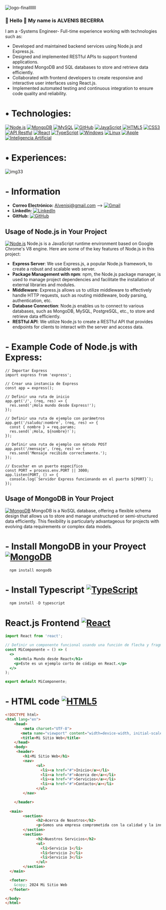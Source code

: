 ![logo-finalllllll](https://github.com/Alvenisj/Alvenisj/assets/58892711/d7ab414a-d4c8-47bc-aa3d-d00e6f9df6ac=1024x)
### **👋 Hello 👋 My name is  ALVENIS BECERRA**
   I am a -Systems Engineer- Full-time experience working with technologies such as: 
  * Developed and maintained backend services using Node.js and Express.js.
  * Designed and implemented RESTful APIs to support frontend applications.
  * Integrated MongoDB and SQL databases to store and retrieve data efficiently.
  * Collaborated with frontend developers to create responsive and interactive user interfaces using React.js.
  * Implemented automated testing and continuous integration to ensure code quality and reliability. <br/>
  
#  &bull; **Technologies:**

[![Node.js](https://img.shields.io/badge/Node.js-43853D?style=for-the-badge&logo=node.js&logoColor=white&labelColor=101010)](https://nodejs.org/)
[![MongoDB](https://img.shields.io/badge/MongoDB-47A248?style=for-the-badge&logo=mongodb&logoColor=white&labelColor=101010)](https://www.mongodb.com/)
[![MySQL](https://img.shields.io/badge/MySQL-4479A1?style=for-the-badge&logo=mysql&logoColor=white&labelColor=101010)](https://www.mysql.com/)
[![GitHub](https://img.shields.io/badge/GitHub-181717?style=for-the-badge&logo=github&logoColor=white&labelColor=101010)](https://github.com/Alvenisj)
[![JavaScript](https://img.shields.io/badge/JavaScript-F7DF1E?style=for-the-badge&logo=javascript&logoColor=black&labelColor=101010)](https://developer.mozilla.org/en-US/docs/Web/JavaScript)
[![HTML5](https://img.shields.io/badge/HTML5-E34F26?style=for-the-badge&logo=html5&logoColor=white&labelColor=101010)](https://developer.mozilla.org/en-US/docs/Web/HTML)
[![CSS3](https://img.shields.io/badge/CSS3-1572B6?style=for-the-badge&logo=css3&logoColor=white&labelColor=101010)](https://developer.mozilla.org/en-US/docs/Web/CSS)
[![API Restful](https://img.shields.io/badge/API%20Restful-2F2625?style=for-the-badge&logo=rest&logoColor=white&labelColor=101010)](https://restfulapi.net/)
[![React](https://img.shields.io/badge/React-61DAFB?style=for-the-badge&logo=react&logoColor=black&labelColor=101010)](https://reactjs.org/)
[![TypeScript](https://img.shields.io/badge/TypeScript-3178C6?style=for-the-badge&logo=typescript&logoColor=white&labelColor=101010)](https://www.typescriptlang.org/)
[![Windows](https://img.shields.io/badge/Windows-0078D6?style=for-the-badge&logo=windows&logoColor=white&labelColor=101010)](https://www.microsoft.com/en-us/windows)
[![Linux](https://img.shields.io/badge/Linux-FCC624?style=for-the-badge&logo=linux&logoColor=black&labelColor=101010)](https://www.linux.org/)
[![Apple](https://img.shields.io/badge/Apple-999999?style=for-the-badge&logo=apple&logoColor=white&labelColor=101010)](https://www.apple.com/)
[![Inteligencia Artificial](https://img.shields.io/badge/Inteligencia_Artificial-FF5733?style=for-the-badge&logo=ai&logoColor=white&labelColor=101010)](https://en.wikipedia.org/wiki/Artificial_intelligence)


#  &bull; **Experiences:**
![img33](https://github.com/Alvenisj/Alvenisj/assets/58892711/9c7f2e37-80a2-4be2-8aca-2cd214f9169f)


#  - **Information**
- **Correo Electrónico:** Alvenisj@gmail.com --> [![Gmail](https://img.shields.io/badge/Gmail-D14836?style=for-the-badge&logo=gmail&logoColor=white&labelColor=101010)](mailto:Alvenisj@gmail.com) 
- **LinkedIn:** [![LinkedIn](https://img.shields.io/badge/LinkedIn-0077B5?style=for-the-badge&logo=linkedin&logoColor=white&labelColor=101010)](https://www.linkedin.com/in/alvenis-becerra-ingenieria-sistemas)
- **GitHub:** [![GitHub](https://img.shields.io/badge/GitHub-181717?style=for-the-badge&logo=github&logoColor=white&labelColor=101010)](https://github.com/Alvenisj)

## Usage of Node.js in Your Project 
[![Node.js](https://img.shields.io/badge/Node.js-43853D?style=for-the-badge&logo=node.js&logoColor=white&labelColor=101010)](https://nodejs.org/)
Node.js is a JavaScript runtime environment based on Google Chrome's V8 engine. Here are some of the key features of Node.js in this project:
- **Express Server**: We use Express.js, a popular Node.js framework, to create a robust and scalable web server.
- **Package Management with npm**: npm, the Node.js package manager, is used to manage project dependencies and facilitate the installation of external libraries and modules.
- **Middleware**: Express.js allows us to utilize middleware to effectively handle HTTP requests, such as routing middleware, body parsing, authentication, etc.
- **Database Connection**: Node.js enables us to connect to various databases, such as MongoDB, MySQL, PostgreSQL, etc., to store and retrieve data efficiently.
- **RESTful API**: We utilize Node.js to create a RESTful API that provides endpoints for clients to interact with the server and access data.

#  - **Example Code of Node.js with Express:**
``` Node Js
// Importar Express
import express from 'express';

// Crear una instancia de Express
const app = express();

// Definir una ruta de inicio
app.get('/', (req, res) => {
  res.send('¡Hola mundo desde Express!');
});

// Definir una ruta de ejemplo con parámetros
app.get('/saludo/:nombre', (req, res) => {
  const { nombre } = req.params;
  res.send(`¡Hola, ${nombre}!`);
});

// Definir una ruta de ejemplo con método POST
app.post('/mensaje', (req, res) => {
  res.send('Mensaje recibido correctamente.');
});

// Escuchar en un puerto específico
const PORT = process.env.PORT || 3000;
app.listen(PORT, () => {
  console.log(`Servidor Express funcionando en el puerto ${PORT}`);
});

```


## Usage of MongoDB in Your Project
[![MongoDB](https://img.shields.io/badge/MongoDB-47A248?style=for-the-badge&logo=mongodb&logoColor=white&labelColor=101010)]()
MongoDB is a NoSQL database, offering a flexible schema design that allows us to store and manage unstructured or semi-structured data efficiently. This flexibility is particularly advantageous for projects with evolving data requirements or complex data models.


#  - **Install MongoDB in your Proyect** [![MongoDB](https://img.shields.io/badge/MongoDB-47A248?style=for-the-badge&logo=mongodb&logoColor=white&labelColor=101010)]()
``` mongoDB
  npm install mongodb
```

#  - **Install Typescript** [![TypeScript](https://img.shields.io/badge/TypeScript-3178C6?style=for-the-badge&logo=typescript&logoColor=white&labelColor=101010)](https://www.typescriptlang.org/)
``` Typescript
  npm install -D typescript
```
# React.js Frontend [![React](https://img.shields.io/badge/React-61DAFB?style=for-the-badge&logo=react&logoColor=black&labelColor=101010)](https://reactjs.org/)

```jsx
import React from 'react';

// Definir un componente funcional usando una función de flecha y fragmentos
const MiComponente = () => (
  <>
    <h1>Hola Mundo desde React</h1>
    <p>Este es un ejemplo corto de código en React.</p>
  </>
);

export default MiComponente;

```

#  - **HTML code** [![HTML5](https://img.shields.io/badge/HTML5-E34F26?style=for-the-badge&logo=html5&logoColor=white&labelColor=101010)](https://developer.mozilla.org/en-US/docs/Web/HTML)
```html
<!DOCTYPE html>
<html lang="en">
    <head>
        <meta charset="UTF-8">
       <meta name="viewport" content="width=device-width, initial-scale=1.0">
       <title>Mi Sitio Web</title>
    </head>
    <body>
 	 <header>
	    <h1>Mi Sitio Web</h1>
	    <nav>
		      <ul>
		        <li><a href="#">Inicio</a></li>
		        <li><a href="#">Acerca de</a></li>
		        <li><a href="#">Servicios</a></li>
		        <li><a href="#">Contacto</a></li>
		      </ul>
	    </nav>

    </header>
    
  <main>
	    <section>
		      <h2>Acerca de Nosotros</h2>
		      <p>Somos una empresa comprometida con la calidad y la innovación...</p>
	    </section>
	    <section>
		      <h2>Nuestros Servicios</h2>
		      <ul>
		        <li>Servicio 1</li>
		        <li>Servicio 2</li>
		        <li>Servicio 3</li>
		      </ul>
	    </section>
  </main>

  <footer>
    &copy; 2024 Mi Sitio Web
  </footer>

</body>
</html>
```
